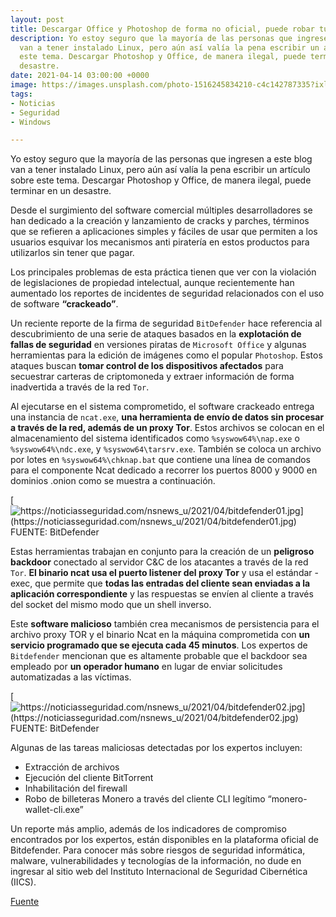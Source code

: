 ```yaml
---
layout: post
title: Descargar Office y Photoshop de forma no oficial, puede robar tus Bitcoins
description: Yo estoy seguro que la mayoría de las personas que ingresen a este blog
  van a tener instalado Linux, pero aún así valía la pena escribir un artículo sobre
  este tema. Descargar Photoshop y Office, de manera ilegal, puede terminar en un
  desastre.
date: 2021-04-14 03:00:00 +0000
image: https://images.unsplash.com/photo-1516245834210-c4c142787335?ixlib=rb-1.2.1&ixid=MnwxMjA3fDB8MHxwaG90by1wYWdlfHx8fGVufDB8fHx8&auto=format&fit=crop&w=869&q=80
tags:
- Noticias
- Seguridad
- Windows

---
```

Yo estoy seguro que la mayoría de las personas que ingresen a este blog van a tener instalado Linux, pero aún así valía la pena escribir un artículo sobre este tema. Descargar Photoshop y Office, de manera ilegal, puede terminar en un desastre.

Desde el surgimiento del software comercial múltiples desarrolladores se han dedicado a la creación y lanzamiento de cracks y parches, términos que se refieren a aplicaciones simples y fáciles de usar que permiten a los usuarios esquivar los mecanismos anti piratería en estos productos para utilizarlos sin tener que pagar.

Los principales problemas de esta práctica tienen que ver con la violación de legislaciones de propiedad intelectual, aunque recientemente han aumentado los reportes de incidentes de seguridad relacionados con el uso de software **“crackeado”**.

Un reciente reporte de la firma de seguridad `BitDefender` hace referencia al descubrimiento de una serie de ataques basados en la **explotación de fallas de seguridad** en versiones piratas de `Microsoft Office` y algunas herramientas para la edición de imágenes como el popular `Photoshop`. Estos ataques buscan **tomar control de los dispositivos afectados** para secuestrar carteras de criptomoneda y extraer información de forma inadvertida a través de la red `Tor`.

Al ejecutarse en el sistema comprometido, el software crackeado entrega una instancia de `ncat.exe`, **una herramienta de envío de datos sin procesar a través de la red, además de un proxy Tor**. Estos archivos se colocan en el almacenamiento del sistema identificados como `%syswow64%\nap.exe` o `%syswow64%\ndc.exe`, y `%syswow64\tarsrv.exe`. También se coloca un archivo por lotes en `%syswow64%\chknap.bat` que contiene una línea de comandos para el componente Ncat dedicado a recorrer los puertos 8000 y 9000 en dominios .onion como se muestra a continuación.

[![https://noticiasseguridad.com/nsnews_u/2021/04/bitdefender01.jpg](https://noticiasseguridad.com/nsnews_u/2021/04/bitdefender01.jpg) ](https://noticiasseguridad.com/nsnews_u/2021/04/bitdefender01.jpg "https://noticiasseguridad.com/nsnews_u/2021/04/bitdefender01.jpg")FUENTE: BitDefender

Estas herramientas trabajan en conjunto para la creación de un **peligroso backdoor** conectado al servidor C&C de los atacantes a través de la red `Tor`. **El binario ncat usa el puerto listener del proxy Tor** y usa el estándar -exec, que permite que **todas las entradas del cliente sean enviadas a la aplicación correspondiente** y las respuestas se envíen al cliente a través del socket del mismo modo que un shell inverso.

Este **software malicioso** también crea mecanismos de persistencia para el archivo proxy TOR y el binario Ncat en la máquina comprometida con **un servicio programado que se ejecuta cada 45 minutos**. Los expertos de `Bitdefender` mencionan que es altamente probable que el backdoor sea empleado por **un operador humano** en lugar de enviar solicitudes automatizadas a las víctimas.

[![https://noticiasseguridad.com/nsnews_u/2021/04/bitdefender02.jpg](https://noticiasseguridad.com/nsnews_u/2021/04/bitdefender02.jpg) ](https://noticiasseguridad.com/nsnews_u/2021/04/bitdefender02.jpg "https://noticiasseguridad.com/nsnews_u/2021/04/bitdefender02.jpg")FUENTE: BitDefender

Algunas de las tareas maliciosas detectadas por los expertos incluyen:

* Extracción de archivos
* Ejecución del cliente BitTorrent
* Inhabilitación del firewall
* Robo de billeteras Monero a través del cliente CLI legítimo “monero-wallet-cli.exe”

Un reporte más amplio, además de los indicadores de compromiso encontrados por los expertos, están disponibles en la plataforma oficial de Bitdefender. Para conocer más sobre riesgos de seguridad informática, malware, vulnerabilidades y tecnologías de la información, no dude en ingresar al sitio web del Instituto Internacional de Seguridad Cibernética (IICS).

[Fuente](http://localhost:1313/posts/descargar-office-y-photoshop-de-forma-no-oficial-puede-robar-tus-bitcoins/Fuente)